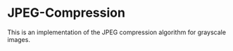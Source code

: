 # JPEG-Compression
This is an implementation of the JPEG compression algorithm for grayscale images. 
